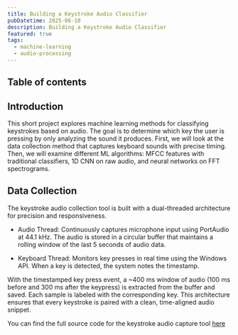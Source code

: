```yaml
---
title: Building a Keystroke Audio Classifier
pubDatetime: 2025-06-10
description: Building a Keystroke Audio Classifier
featured: true
tags:
  - machine-learning
  - audio-processing
---
```


## Table of contents

## Introduction

This short project explores machine learning methods for classifying keystrokes based on audio. The goal is to determine which key the user is pressing by only analyzing the sound it produces. First, we will look at the data collection method that captures keyboard sounds with precise timing. Then, we will examine different ML algorithms: MFCC features with traditional classifiers, 1D CNN on raw audio, and neural networks on FFT spectrograms.

## Data Collection
The keystroke audio collection tool is built with a dual-threaded architecture for precision and responsiveness.

* Audio Thread: Continuously captures microphone input using PortAudio at 44.1 kHz. The audio is stored in a circular buffer that maintains a rolling window of the last 5 seconds of audio data.

* Keyboard Thread: Monitors key presses in real time using the Windows API. When a key is detected, the system notes the timestamp.

With the timestamped key press event, a ~400 ms window of audio (100 ms before and 300 ms after the keypress) is extracted from the buffer and saved. Each sample is labeled with the corresponding key.
This architecture ensures that every keystroke is paired with a clean, time-aligned audio snippet.

You can find the full source code for the keystroke audio capture tool [here](https://github.com/smdaa/keystroke-audio-classifier/tree/main/KeySoundCapture)
